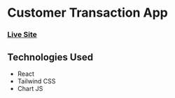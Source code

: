 # Customer Transaction App

### [Live Site](https://omart98.github.io/customer_transaction_app/)

## Technologies Used

- React
- Tailwind CSS
- Chart JS
